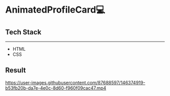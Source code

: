 # AnimatedProfileCard💻

## Tech Stack
___
- HTML
- CSS


## Result


https://user-images.githubusercontent.com/87688597/146374919-b53fb20b-da7e-4e0c-8d60-f960f09cac47.mp4
